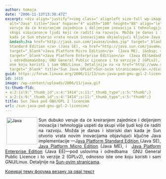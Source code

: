 ```yaml
---
author: tomaja
date: "2006-11-13T13:30:47Z"
excerpt: <div align="justify"><img class=" alignleft size-full wp-image-1414" src="https://linuxo.org/wp-content/uploads/2006/11/java.gif"
  alt="Java" title="Java" hspace="4" width="100" height="88" align="left" />Sun dubuko
  veruje da će kreiranjem zajednice i deljenjem inovacija i tehnologija uspeti da
  skupi vi&scaron;e ljudi koji će raditi na razvoju. Možda je danas i istoriski dan
  kada je Sun otvorio vrata novim inovacijama objavlujući ključne Java implementacije
  &mdash;J<a href="http://java.sun.com/javase/index.jsp" target="_blank">ava Platform
  Standard Edition </a> (Java SE), <a href="http://java.sun.com/javame/index.jsp"
  target="_blank">Java Platform Micro Edition</a>  (Java ME), i&nbsp; <a href="http://java.sun.com/javaee/index.jsp"
  target="_blank">Java Platform Enterprise Edition</a>  (Java EE)&mdash;pod uslovima
  i odredbama&nbsp; GNU General Public Licence i to verzije 2 (GPLv2), odnosno iste
  one koju koristi i sam GNU/Linux. Detaljnije na <a href="http://www.sun.com/2006-1113/feature/story.jsp"
  target="_blank" title="Sun Java GPLed">Sun-ovim stranicama</a>.</div>
guid: https://forum.linuxo.org/2006/11/13/sun-java-pod-gnu-gpl-2-licencom/
id: 1415
image: /wp-content/uploads/2006/11/java.gif
tc-thumb-fld:
- a:2:{s:9:"_thumb_id";s:4:"1414";s:11:"_thumb_type";s:5:"thumb";}
- a:2:{s:9:"_thumb_id";s:4:"1414";s:11:"_thumb_type";s:5:"thumb";}
title: Sun Java pod GNU/GPL 2 licencom
url: /sun-java-pod-gnu-gpl-2-licencom/
---
```

<div align="justify">
  <img class=" alignleft size-full wp-image-1414" src="https://linuxo.org/wp-content/uploads/2006/11/java.gif" alt="Java" title="Java" hspace="4" width="100" height="88" align="left" />Sun dubuko veruje da će kreiranjem zajednice i deljenjem inovacija i tehnologija uspeti da skupi vi&scaron;e ljudi koji će raditi na razvoju. Možda je danas i istoriski dan kada je Sun otvorio vrata novim inovacijama objavlujući ključne Java implementacije &mdash;J<a href="http://java.sun.com/javase/index.jsp" target="_blank">ava Platform Standard Edition </a> (Java SE), <a href="http://java.sun.com/javame/index.jsp" target="_blank">Java Platform Micro Edition</a> (Java ME), i&nbsp; <a href="http://java.sun.com/javaee/index.jsp" target="_blank">Java Platform Enterprise Edition</a> (Java EE)&mdash;pod uslovima i odredbama&nbsp; GNU General Public Licence i to verzije 2 (GPLv2), odnosno iste one koju koristi i sam GNU/Linux. Detaljnije na <a href="http://www.sun.com/2006-1113/feature/story.jsp" target="_blank" title="Sun Java GPLed">Sun-ovim stranicama</a>.
</div>

<!--break-->

[Креирај тему форума везану за овај текст](https://linuxo.org/nova-tema-na-forumu/?se_pid=1415)